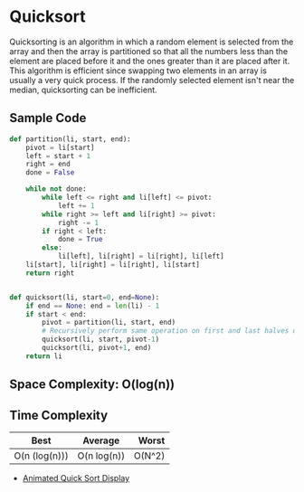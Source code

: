 # Quicksort
Quicksorting is an algorithm in which a random element is selected from the array and then the array is partitioned so that all the numbers less than the element are placed before it and the ones greater than it are placed after it. This algorithm is efficient since swapping two elements in an array is usually a very quick process. If the randomly selected element isn't near the median, quicksorting can be inefficient. 

## Sample Code
```python
def partition(li, start, end):
	pivot = li[start]
	left = start + 1
	right = end
	done = False

	while not done:
		while left <= right and li[left] <= pivot:
			left += 1
		while right >= left and li[right] >= pivot:
			right -= 1
		if right < left: 
			done = True
		else:
			li[left], li[right] = li[right], li[left]
	li[start], li[right] = li[right], li[start]
	return right


def quicksort(li, start=0, end=None):
	if end == None: end = len(li) - 1
	if start < end:
		pivot = partition(li, start, end)
		# Recursively perform same operation on first and last halves of list
		quicksort(li, start, pivot-1)
		quicksort(li, pivot+1, end)
	return li
```	

## Space Complexity: O(log(n))

## Time Complexity
| Best          | Average     | Worst |
| --------------|:-----------:| -----:|
| O(n (log(n))) | O(n log(n)) | O(N^2)|

* [Animated Quick Sort Display](https://www.toptal.com/developers/sorting-algorithms/quick-sort)